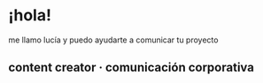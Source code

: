 # ¡hola!
me llamo lucía
y puedo ayudarte a comunicar tu proyecto
## content creator · comunicación corporativa
